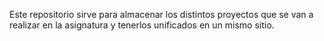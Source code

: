 Este repositorio sirve para almacenar los distintos proyectos que se van a realizar en la asignatura y tenerlos unificados en un mismo sitio.